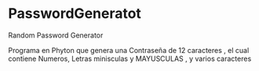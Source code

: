 # PasswordGeneratot
Random Password Generator 

Programa en Phyton que genera una Contraseña de 12 caracteres , el cual contiene Numeros, Letras minisculas y MAYUSCULAS , y varios caracteres
